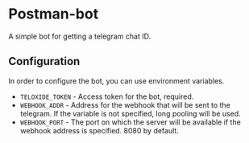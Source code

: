# Postman-bot

A simple bot for getting a telegram chat ID.

## Configuration

In order to configure the bot, you can use environment variables.

- `TELOXIDE_TOKEN` - Access token for the bot, required.
- `WEBHOOK_ADDR` - Address for the webhook that will be sent to the telegram. If the variable is not specified, long pooling will be used.
- `WEBHOOK_PORT` - The port on which the server will be available if the webhook address is specified. 8080 by default.
